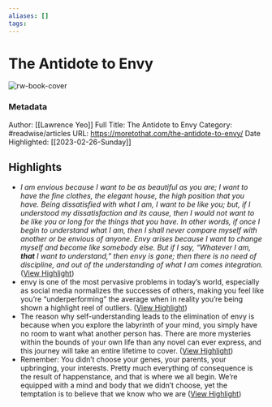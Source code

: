 ```yaml
---
aliases: []
tags:
---
```

# The Antidote to Envy

![rw-book-cover](https://moretothat.com/wp-content/uploads/2023/01/A12-TWTR-The-antidote-to-envy.png)
### Metadata
Author: [[Lawrence Yeo]]
Full Title: The Antidote to Envy
Category: #readwise/articles
URL: https://moretothat.com/the-antidote-to-envy/
Date Highlighted: [[2023-02-26-Sunday]]

## Highlights
- *I am envious because I want to be as beautiful as you are; I want to have the fine clothes, the elegant house, the high position that you have. Being dissatisfied with what I am, I want to be like you; but, if I understood my dissatisfaction and its cause, then I would not want to be like you or long for the things that you have.*
  *In other words, if once I begin to understand what I am, then I shall never compare myself with another or be envious of anyone. Envy arises because I want to change myself and become like somebody else. But if I say, “Whatever I am,* ***that*** *I want to understand,” then envy is gone; then there is no need of discipline, and out of the understanding of what I am comes integration.* ([View Highlight](https://read.readwise.io/read/01gt78nv7qa0jvgk5ctm3k3jx6))
- envy is one of the most pervasive problems in today’s world, especially as social media normalizes the successes of others, making you feel like you’re “underperforming” the average when in reality you’re being shown a highlight reel of outliers. ([View Highlight](https://read.readwise.io/read/01gt78szpf9dngxry1d7rhh8p3))
- The reason why self-understanding leads to the elimination of envy is because when you explore the labyrinth of your mind, you simply have no room to want what another person has. There are more mysteries within the bounds of your own life than any novel can ever express, and this journey will take an entire lifetime to cover. ([View Highlight](https://read.readwise.io/read/01gt792wwch0phwfxyrmb7rxvz))
- Remember: You didn’t choose your genes, your parents, your upbringing, your interests. Pretty much everything of consequence is the result of happenstance, and that is where we all begin. We’re equipped with a mind and body that we didn’t choose, yet the temptation is to believe that we know who we are ([View Highlight](https://read.readwise.io/read/01gt794gqdv4rkmnrjj0t6gj2c))

